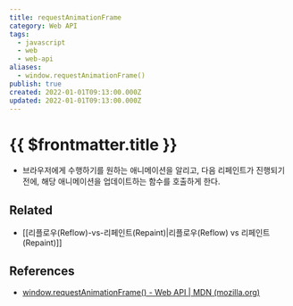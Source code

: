 ```yaml
---
title: requestAnimationFrame
category: Web API
tags:
  - javascript
  - web
  - web-api
aliases:
  - window.requestAnimationFrame()
publish: true
created: 2022-01-01T09:13:00.000Z
updated: 2022-01-01T09:13:00.000Z
---
```


# {{ $frontmatter.title }}

- 브라우저에게 수행하기를 원하는 애니메이션을 알리고, 다음 리페인트가 진행되기 전에, 해당 애니메이션을 업데이트하는 함수를 호출하게 한다.

## Related

- [[리플로우(Reflow)-vs-리페인트(Repaint)|리플로우(Reflow) vs 리페인트(Repaint)]]

## References

- [window.requestAnimationFrame() - Web API | MDN (mozilla.org)](https://developer.mozilla.org/ko/docs/Web/API/window/requestAnimationFrame)

